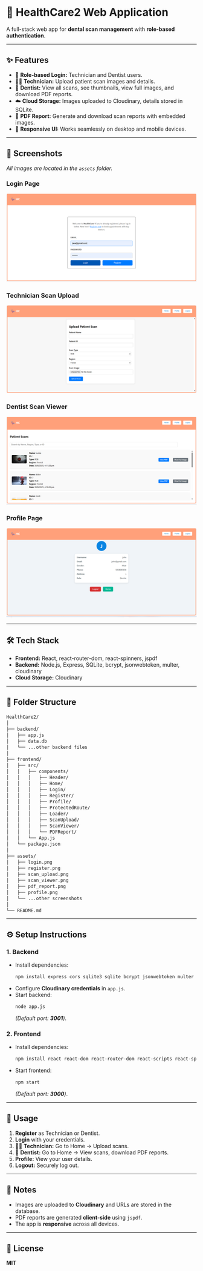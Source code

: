# 🦷 HealthCare2 Web Application  

A full-stack web app for **dental scan management** with **role-based authentication**.  

---

## ✨ Features  

- 🔐 **Role-based Login:** Technician and Dentist users.  
- 🧑‍🔬 **Technician:** Upload patient scan images and details.  
- 🦷 **Dentist:** View all scans, see thumbnails, view full images, and download PDF reports.  
- ☁️ **Cloud Storage:** Images uploaded to Cloudinary, details stored in SQLite.  
- 📄 **PDF Report:** Generate and download scan reports with embedded images.  
- 📱 **Responsive UI:** Works seamlessly on desktop and mobile devices.  

---

## 📸 Screenshots  

_All images are located in the `assets` folder._  

### Login Page  
![Login](assets/login.png)  

### Technician Scan Upload  
![Scan Upload](assets/uploadform.png)  

### Dentist Scan Viewer  
![Scan Viewer](assets/view.png)  


### Profile Page  
![Profile](assets/profile.png)  

---

## 🛠️ Tech Stack  

- **Frontend:** React, react-router-dom, react-spinners, jspdf  
- **Backend:** Node.js, Express, SQLite, bcrypt, jsonwebtoken, multer, cloudinary  
- **Cloud Storage:** Cloudinary  

---

## 📂 Folder Structure  

```
HealthCare2/
│
├── backend/
│   ├── app.js
│   ├── data.db
│   └── ...other backend files
│
├── frontend/
│   ├── src/
│   │   ├── components/
│   │   │   ├── Header/
│   │   │   ├── Home/
│   │   │   ├── Login/
│   │   │   ├── Register/
│   │   │   ├── Profile/
│   │   │   ├── ProtectedRoute/
│   │   │   ├── Loader/
│   │   │   ├── ScanUpload/
│   │   │   ├── ScanViewer/
│   │   │   └── PDFReport/
│   │   └── App.js
│   └── package.json
│
├── assets/
│   ├── login.png
│   ├── register.png
│   ├── scan_upload.png
│   ├── scan_viewer.png
│   ├── pdf_report.png
│   ├── profile.png
│   └── ...other screenshots
│
└── README.md
```

---

## ⚙️ Setup Instructions  

### 1. Backend  

- Install dependencies:  
  ```bash
  npm install express cors sqlite3 sqlite bcrypt jsonwebtoken multer cloudinary
  ```  
- Configure **Cloudinary credentials** in `app.js`.  
- Start backend:  
  ```bash
  node app.js
  ```  
  _(Default port: **3001**)_.  

### 2. Frontend  

- Install dependencies:  
  ```bash
  npm install react react-dom react-router-dom react-scripts react-spinners jspdf
  ```  
- Start frontend:  
  ```bash
  npm start
  ```  
  _(Default port: **3000**)_.  

---

## 🚀 Usage  

1. **Register** as Technician or Dentist.  
2. **Login** with your credentials.  
3. 👨‍🔬 **Technician:** Go to Home → Upload scans.  
4. 🦷 **Dentist:** Go to Home → View scans, download PDF reports.  
5. **Profile:** View your user details.  
6. **Logout:** Securely log out.  

---

## 📝 Notes  

- Images are uploaded to **Cloudinary** and URLs are stored in the database.  
- PDF reports are generated **client-side** using `jspdf`.  
- The app is **responsive** across all devices.  

---

## 📜 License  

**MIT**  